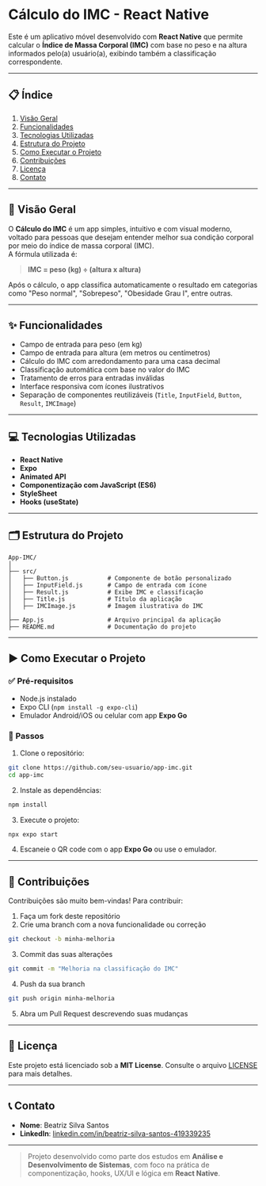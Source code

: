 # Cálculo do IMC - React Native

Este é um aplicativo móvel desenvolvido com **React Native** que permite calcular o **Índice de Massa Corporal (IMC)** com base no peso e na altura informados pelo(a) usuário(a), exibindo também a classificação correspondente.

---

## 📋 Índice

1. [Visão Geral](#visão-geral)  
2. [Funcionalidades](#funcionalidades)  
3. [Tecnologias Utilizadas](#tecnologias-utilizadas)  
4. [Estrutura do Projeto](#estrutura-do-projeto)  
5. [Como Executar o Projeto](#como-executar-o-projeto)  
6. [Contribuições](#contribuições)  
7. [Licença](#licença)  
8. [Contato](#contato)  

---

## 🌟 Visão Geral

O **Cálculo do IMC** é um app simples, intuitivo e com visual moderno, voltado para pessoas que desejam entender melhor sua condição corporal por meio do índice de massa corporal (IMC).  
A fórmula utilizada é:

> **IMC = peso (kg) ÷ (altura x altura)**

Após o cálculo, o app classifica automaticamente o resultado em categorias como "Peso normal", "Sobrepeso", "Obesidade Grau I", entre outras.

---

## ✨ Funcionalidades

- Campo de entrada para peso (em kg)  
- Campo de entrada para altura (em metros ou centímetros)  
- Cálculo do IMC com arredondamento para uma casa decimal  
- Classificação automática com base no valor do IMC  
- Tratamento de erros para entradas inválidas  
- Interface responsiva com ícones ilustrativos  
- Separação de componentes reutilizáveis (`Title`, `InputField`, `Button`, `Result`, `IMCImage`)

---

## 💻 Tecnologias Utilizadas

- **React Native**  
- **Expo**  
- **Animated API**  
- **Componentização com JavaScript (ES6)**  
- **StyleSheet**  
- **Hooks (useState)**

---

## 🗂️ Estrutura do Projeto

```
App-IMC/
│
├── src/
│   ├── Button.js           # Componente de botão personalizado
│   ├── InputField.js       # Campo de entrada com ícone
│   ├── Result.js           # Exibe IMC e classificação
│   ├── Title.js            # Título da aplicação
│   ├── IMCImage.js         # Imagem ilustrativa do IMC
│
├── App.js                  # Arquivo principal da aplicação
├── README.md               # Documentação do projeto
```

---

## ▶️ Como Executar o Projeto

### ✅ Pré-requisitos

- Node.js instalado  
- Expo CLI (`npm install -g expo-cli`)  
- Emulador Android/iOS ou celular com app **Expo Go**

### 🧭 Passos

1. Clone o repositório:
```bash
git clone https://github.com/seu-usuario/app-imc.git
cd app-imc
```

2. Instale as dependências:
```bash
npm install
```

3. Execute o projeto:
```bash
npx expo start
```

4. Escaneie o QR code com o app **Expo Go** ou use o emulador.

---

## 🤝 Contribuições

Contribuições são muito bem-vindas! Para contribuir:

1. Faça um fork deste repositório  
2. Crie uma branch com a nova funcionalidade ou correção  
```bash
git checkout -b minha-melhoria
```
3. Commit das suas alterações  
```bash
git commit -m "Melhoria na classificação do IMC"
```
4. Push da sua branch  
```bash
git push origin minha-melhoria
```
5. Abra um Pull Request descrevendo suas mudanças

---

## 📜 Licença

Este projeto está licenciado sob a **MIT License**. Consulte o arquivo [LICENSE](LICENSE) para mais detalhes.

---

## 📞 Contato

- **Nome**: Beatriz Silva Santos  
- **LinkedIn**: [linkedin.com/in/beatriz-silva-santos-419339235](https://www.linkedin.com/in/beatriz-silva-santos-419339235/)

---

> Projeto desenvolvido como parte dos estudos em **Análise e Desenvolvimento de Sistemas**, com foco na prática de componentização, hooks, UX/UI e lógica em **React Native**. 
